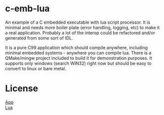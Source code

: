 # c-emb-lua
An example of a C embedded executable with lua script processor. It is minimal and needs
more boiler plate (error handling, logging, etc) to make it a real application.
Probably a lot of the interop could be refactored and/or generated from some sort of IDL.

It is a pure C99 application which should compile anywhere, including minimal embedded 
systems - anywhere you can compile lua. There is a QMake/mingw project included to build it for demonstration purposes.
It supports only windows (search WIN32) right now but should be easy to convert to linux or bare metal.

# License
[App](https://github.com/cepthomas/c-emb-lua/blob/master/LICENSE)   
[Lua](https://github.com/cepthomas/c-emb-lua/blob/master/LUA-LICENSE)
